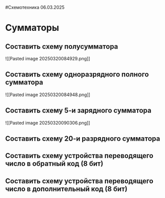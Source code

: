 #Схемотехника
06.03.2025
# Cумматоры
## Составить схему полусумматора
![[Pasted image 20250320084929.png]]
## Составить схему одноразрядного полного сумматора
![[Pasted image 20250320084948.png]]
## Составить схему 5-и зарядного сумматора
![[Pasted image 20250320090306.png]]
## Составить схему 20-и разрядного сумматора

## Составить схему устройства переводящего число в обратный код (8 бит)

## Составить схему устройства переводящего число в дополнительный код (8 бит)
